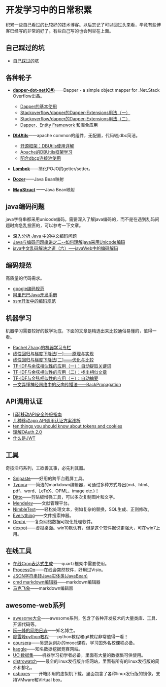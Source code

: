 # 开发学习中的日常积累

积累一些自己看过的比较好的技术博客。以后忘记了可以回过头来看，毕竟有些博客已经写的非常的好了。有些自己写的也会列举在上面。

## 自己踩过的坑
- [自己踩过的坑](https://github.com/maoqyhz/Awesome-Link/blob/master/tips.md)

## 各种轮子
- [**dapper-dot-net(C#)**](https://github.com/StackExchange/Dapper)——Dapper - a simple object mapper for .Net.Stack Overflow出品。
	- [Dapper的基本使用](http://www.cnblogs.com/Sinte-Beuve/p/4231053.html)
	- [Stackoverflow/dapper的Dapper-Extensions用法（一）](http://www.cnblogs.com/Sinte-Beuve/p/4612971.html)
	- [Stackoverflow/dapper的Dapper-Extensions用法（二）](http://www.cnblogs.com/Sinte-Beuve/p/4617374.html)
	- [Dapper、Entity Framework 和混合应用](http://blog.jobbole.com/101261/)	
- [**DbUtils**](http://commons.apache.org/proper/commons-dbutils/)——apache common的组件，无配置，代码较jdbc简洁。
	- [开源框架：DBUtils使用详解](http://blog.csdn.net/samjustin1/article/details/52220423)
	- [Apache的DBUtils框架学习](http://blog.csdn.net/yerenyuan_pku/article/details/52372703)
	- [配合dbcp连接池使用](https://gist.github.com/maoqyhz/b0c4f5533db9f74e8a0d3570a01edbe4)
	
- [**Lombok**](https://projectlombok.org/)——简化POJO的getter/setter。
- [**Dozer**](https://github.com/DozerMapper/dozer)——Java Bean映射
- [**MapStruct**](http://mapstruct.org/) ——Java Bean映射

## java编码问题
java字符串都采用unicode编码。需要深入了解java编码的，而不是在遇到乱码问题时病急乱投医的，可以参考一下文章。
- [深入分析 Java 中的中文编码问题](https://www.ibm.com/developerworks/cn/java/j-lo-chinesecoding/index.html)
- [Java与编码问题串讲之二--如何理解java采用Unicode编码](http://blog.csdn.net/shijinupc/article/details/7679945)
- [java中文乱码解决之道（六）—–javaWeb中的编码解码](http://cmsblogs.com/?p=1510)


## 编码规范
高质量的代码需求。
- [google编码规范](https://github.com/google/styleguide)
- [阿里巴巴Java开发手册](https://pan.baidu.com/s/1nuZZrNN) 
- [ssm开发中的编码规范](https://zhuanlan.zhihu.com/c_120823325)

## 机器学习
机器学习需要较好的数学功底，下面的文章是精选出来比较通俗易懂的，值得一看。
- [Rachel Zhang的机器学习专栏](http://blog.csdn.net/abcjennifer/article/category/1173803/3)
- [线性回归与梯度下降法[一]——原理与实现](http://www.cnblogs.com/Sinte-Beuve/p/6164689.html)
- [线性回归与梯度下降法[二]——优化与比较](http://www.cnblogs.com/Sinte-Beuve/p/6188145.html)
- [TF-IDF与余弦相似性的应用（一）：自动提取关键词](http://www.ruanyifeng.com/blog/2013/03/tf-idf.html)
- [TF-IDF与余弦相似性的应用（二）：找出相似文章](http://www.ruanyifeng.com/blog/2013/03/cosine_similarity.html)
- [TF-IDF与余弦相似性的应用（三）：自动摘要](http://www.ruanyifeng.com/blog/2013/03/automatic_summarization.html)
- [一文弄懂神经网络中的反向传播法——BackPropagation](http://www.cnblogs.com/charlotte77/p/5629865.html)

## API调用认证
- [[译]移动API安全终极指南](http://www.cnblogs.com/Sinte-Beuve/p/7795438.html)
- [几种移动app API调用认证方案浅析](http://www.cnblogs.com/Sinte-Beuve/p/7822856.html)
- [ten things you should know about tokens and cookies](https://auth0.com/blog/ten-things-you-should-know-about-tokens-and-cookies/)
- [理解OAuth 2.0](http://www.ruanyifeng.com/blog/2014/05/oauth_2_0.html)
- [什么是JWT](http://www.jianshu.com/p/576dbf44b2ae)


## 工具
奇技淫巧系列，工欲善其事，必先利其器。
- [Snipaste](https://www.snipaste.com/)——好用的跨平台截屏工具。
- [Typora](https://www.typora.io/)——简洁的markdown编辑器，可通过多种方式导出(md、html、pdf、word、LeTeX、OPML、image etc.)！
- [Ditto](http://ditto-cp.sourceforge.net/)——剪贴板增强工具，可以多次复制图片和文字。
- [Mendeley](https://www.mendeley.com/)——文献管理平台。 
- [NimbleText](http://nimbletext.com/)——轻松处理文本，例如复杂的替换，SQL生成、正则修改。
- [Everything](http://www.voidtools.com/)——文件搜索神器。
- [Gephi ](https://gephi.org/)——复杂网络数据可视化处理软件。
- [dexpot](http://www.dexpot.de/)——虚拟桌面。win10默认有，但是这个软件据说更强大，可在win7上用。

## 在线工具
- [在线Cron表达式生成](http://cron.qqe2.com/)——quartz框架中需要使用。
- [ProcessOn](https://www.processon.com/)——在线会突然软件，好用过Visio。
- [JSON字符串转Java实体类(JavaBean)](https://www.bejson.com/json2javapojo/new/)
- [cmd markdown编辑器](https://www.zybuluo.com)——markdown编辑器
- [马克飞象](https://maxiang.io/)——markdown编辑器

## awesome-web系列
- [awesome大全](https://github.com/sindresorhus/awesome)——awesome系列，包含了各种开发技术的大量类库、工具、开源代码等。
- [阮一峰的网络日志](http://www.ruanyifeng.com/blog/)——知名博主。
- [廖雪峰python教程](https://www.liaoxuefeng.com)——python教程和git教程非常值得一看！
- [coursera](https://www.coursera.org/)——吴恩达创办的mooc课程，学习国外名校课程必备。
- [kaggle](https://www.kaggle.com)——知名数据挖据竞赛网站。
- [UCI数据集](http://archive.ics.uci.edu/ml/datasets.html)——机器学习初学者必备，里面有大量的数据集可供使用。
- [distrowatch](http://distrowatch.com/)——最全的linux发行版介绍网站，里面有所有的linux发行版的简介和排名。
- [osboxes](http://www.osboxes.org/)——开箱即用的虚拟机下载。里面包含了各种linux发行版的镜像，支持VMware和Virtual box。
